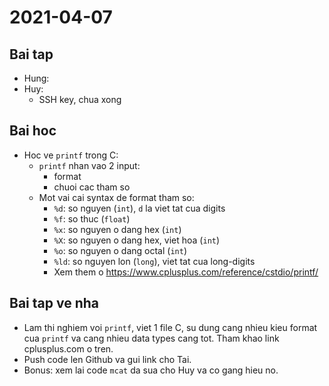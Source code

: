 # 2021-04-07

## Bai tap

- Hung:
- Huy:
  - SSH key, chua xong

## Bai hoc

- Hoc ve `printf` trong C:
  - `printf` nhan vao 2 input:
    - format
    - chuoi cac tham so
  - Mot vai cai syntax de format tham so:
    - `%d`: so nguyen (`int`), `d` la viet tat cua digits
    - `%f`: so thuc (`float`)
    - `%x`: so nguyen o dang hex (`int`)
    - `%X`: so nguyen o dang hex, viet hoa (`int`)
    - `%o`: so nguyen o dang octal (`int`)
    - `%ld`: so nguyen lon (`long`), viet tat cua long-digits
    - Xem them o https://www.cplusplus.com/reference/cstdio/printf/

## Bai tap ve nha

- Lam thi nghiem voi `printf`, viet 1 file C, su dung cang nhieu kieu format cua
  `printf` va cang nhieu data types cang tot. Tham khao link cplusplus.com o
  tren.
- Push code len Github va gui link cho Tai.
- Bonus: xem lai code `mcat` da sua cho Huy va co gang hieu no.

